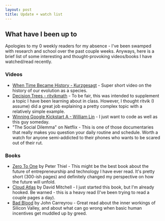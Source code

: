 ```yaml
---
layout: post
title: Update + watch list
---
```


## What have I been up to

Apologies to my 0 weekly readers for my absence - I've been swamped with research and school over the past couple weeks. Anyways, here is a brief list of some interesting and thought-provoking videos/books I have watched/read recently.

### Videos

* [When Time Became History - Kurzgesagt](https://www.youtube.com/watch?v=CWu29PRCUvQ) - Super short video on the history of our evolution as a species.
* [Decision Trees - ritvikmath](https://www.youtube.com/watch?v=kakLu2is3ds) - To be fair, this was intended to supplement a topic I have been learning about in class. However, I thought ritvik (I assume) did a great job explaining a pretty complex topic with a relatively simple example.
* [Winning Google Kickstart A - William Lin](https://www.youtube.com/watch?v=uGrBHohIgQY) - I just want to code as well as this guy someday.
* "The Social Dilemma" on Netflix - This is one of those documentaries that really makes you question your daily routine and schedule. Worth a watch for anyone semi-addicted to their phones who wants to be scared out of their rut.

### Books

* [Zero To One](https://www.amazon.com/Zero-One-Notes-Startups-Future/dp/0804139296) by Peter Thiel - This might be the best book about the future of entrepreneurship and technology I have ever read. It's pretty short (300-ish pages) and definitely changed my perspective on how the future will unfold. 
* [Cloud Atlas](https://www.amazon.com/Cloud-Atlas-Novel-David-Mitchell/dp/0375507256) by David Mitchell - I just started this book, but I'm already hooked. Be warned - this is a heavy read (I've been trying to read a couple pages a day).
* [Bad Blood](https://www.amazon.com/Bad-Blood-Secrets-Silicon-Startup/dp/152473165X) by John Carreyrou - Great read about the inner workings of Silicon Valley, and about what can go wrong when basic human incentives get muddled up by greed.


